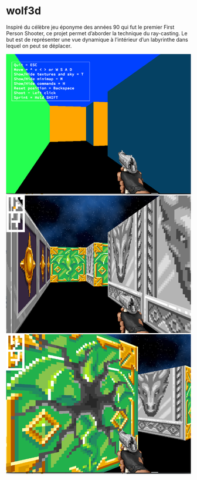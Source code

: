 # wolf3d

Inspiré du célèbre jeu éponyme des années 90 qui fut le premier First Person Shooter, ce projet permet d’aborder la technique du ray-casting.
Le but est de représenter une vue dynamique à l’intérieur d’un labyrinthe dans lequel on peut se déplacer.

![Demo sans textures](examples/01.png "Sans textures")
![Demo avec textures](examples/02.png "Avec textures")
![Demo desctruction murs](examples/03.png "Destruction murs")
